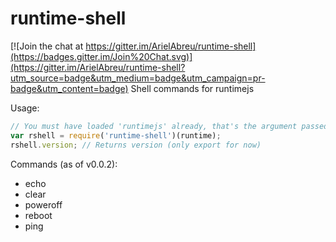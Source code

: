 # runtime-shell

[![Join the chat at https://gitter.im/ArielAbreu/runtime-shell](https://badges.gitter.im/Join%20Chat.svg)](https://gitter.im/ArielAbreu/runtime-shell?utm_source=badge&utm_medium=badge&utm_campaign=pr-badge&utm_content=badge)
Shell commands for runtimejs

Usage:
```javascript
// You must have loaded 'runtimejs' already, that's the argument passed to it.
var rshell = require('runtime-shell')(runtime);
rshell.version; // Returns version (only export for now)
```
Commands (as of v0.0.2):
  * echo
  * clear
  * poweroff
  * reboot
  * ping
